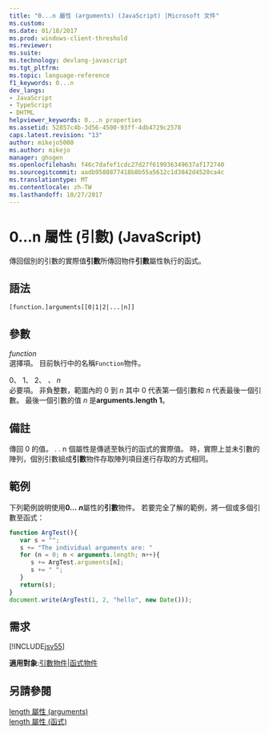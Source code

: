 ```yaml
---
title: "0...n 屬性 (arguments) (JavaScript) |Microsoft 文件"
ms.custom: 
ms.date: 01/18/2017
ms.prod: windows-client-threshold
ms.reviewer: 
ms.suite: 
ms.technology: devlang-javascript
ms.tgt_pltfrm: 
ms.topic: language-reference
f1_keywords: 0...n
dev_langs:
- JavaScript
- TypeScript
- DHTML
helpviewer_keywords: 0...n properties
ms.assetid: 52857c4b-3d56-4500-93ff-4db4729c2578
caps.latest.revision: "13"
author: mikejo5000
ms.author: mikejo
manager: ghogen
ms.openlocfilehash: f46c7dafef1cdc27d27f619936349637af172740
ms.sourcegitcommit: aadb9588877418b8b55a5612c1d3842d4520ca4c
ms.translationtype: MT
ms.contentlocale: zh-TW
ms.lasthandoff: 10/27/2017
---
```

# <a name="0n-properties-arguments-javascript"></a>0...n 屬性 (引數) (JavaScript)
傳回個別的引數的實際值**引數**所傳回物件**引數**屬性執行的函式。  
  
## <a name="syntax"></a>語法  
  
```  
[function.]arguments[[0|1|2|...|n]]  
```  
  
## <a name="parameters"></a>參數  
 *function*  
 選擇項。 目前執行中的名稱`Function`物件。  
  
 0、 1、 2、 *、 n*  
 必要項。 非負整數，範圍內的 0 到 *n* 其中 0 代表第一個引數和 *n* 代表最後一個引數。 最後一個引數的值 *n* 是**arguments.length 1**。  
  
## <a name="remarks"></a>備註  
 傳回 0 的值。 . . n 個屬性是傳遞至執行的函式的實際值。 時，實際上並未引數的陣列，個別引數組成**引數**物件存取陣列項目進行存取的方式相同。  
  
## <a name="example"></a>範例  
 下列範例說明使用**0...**  ***n***屬性的**引數**物件。 若要完全了解的範例，將一個或多個引數至函式：  
  
```JavaScript  
function ArgTest(){  
   var s = "";  
   s += "The individual arguments are: "  
   for (n = 0; n < arguments.length; n++){  
      s += ArgTest.arguments[n];  
      s += " ";  
   }  
   return(s);  
}  
document.write(ArgTest(1, 2, "hello", new Date()));  
```  
  
## <a name="requirements"></a>需求  
 [!INCLUDE[jsv55](../../javascript/reference/includes/jsv55-md.md)]  
  
 **適用對象**:[引數物件](../../javascript/reference/arguments-object-javascript.md)&#124;[函式物件](../../javascript/reference/function-object-javascript.md)  
  
## <a name="see-also"></a>另請參閱  
 [length 屬性 (arguments)](../../javascript/reference/length-property-arguments-javascript.md)   
 [length 屬性 (函式)](../../javascript/reference/length-property-function-javascript.md)